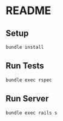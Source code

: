 # README

## Setup
`bundle install`

## Run Tests
`bundle exec rspec`

## Run Server
`bundle exec rails s`
